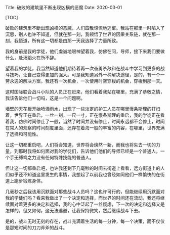 Title: 破败的建筑里不断出现凶横的恶魔
Date: 2020-03-01

[TOC]



破败的建筑里不断出现凶横的恶魔，人们四散惊慌地逃窜。我站在那里一时陷入了沉思，别人也许不知道，但就在那一刻，我顿悟了世界的因果关系链，就在那一刻，我悟道，所有这一切都是由那一天我选择了力量所致。

我的身前是我的学徒，他们虔诚地眼神望着我，仿佛在问，导师，接下来我们要做什么，赴汤蹈火在所不辞。

望着我的学徒，我当然知道他们期待着再一次奋勇杀敌和在战斗中学习到更多的战斗技巧，让自己变得更加的强大。可是我知道另外一种解决途径，是的，有一个一劳永逸的解决方案。我还有一次机会，一次使用时空穿梭的机会，穿梭到那一天。

这时国际联合战斗小队的人员正在赶来，他们看着我站在哪里，充满了恭敬之情，我该告诉他们一切吗，这是一个问题啊。

墙壁的天花板开始喷洒雨水，出现了一些淡定的护工人员在哪里慢条斯理的打扫着，世界正在重启，一丝一刻，一尺一寸，正在慢条斯理的重启，我的学徒正在看着我，仿佛时间停止了一般，当然了时间并没有停止，时间永远都不会停止，时间在常人的观察的时间刻度里面，还存在着海一般的丰富的内容，在哪里，世界充满了选择和可能性。

让这一切都重启吧，人们将会知道，世界将会焕然一新，而我也将失去一切的力量，到那时我将如何面对我的学徒们，告诉他们他们的导师已经是一个普通人，一个手无缚鸡之力没有任何特殊技能的普通人。

但让这一切都重启吧，也许我还剩下几毫秒的时间去街道上看看，远方街道上的人们似乎还不知道这里发生的事情，我想起了以前我也曾经如同他们一样愉快的在街道上跑步锻炼身体。

几毫秒之后我该用沉默面对那些战斗人员吗？这也许可行的，但能继续用沉默面对我的学徒们吗？看来我做出了一个决定和选择，而世界的时间还在流动，我还将继续面对着更多的决定和选择，我的心中泛起了一丝疑虑，下一次的决定和选择又是怎样的。但又如何，这无法逃避，让我保持微笑，然后继续战斗下去。

是的，战斗无时无刻的存在，战斗充满着生活的每一分钟，每一个决策，而不仅仅是那短时间的刀刀斧斧的战斗。
